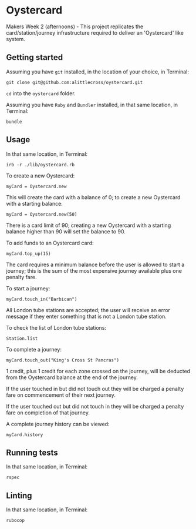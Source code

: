 # Oystercard

Makers Week 2 (afternoons) - This project replicates the card/station/journey infrastructure required to deliver an 'Oystercard' like system.

## Getting started

Assuming you have `git` installed, in the location of your choice, in Terminal:

`git clone git@github.com:alittlecross/oystercard.git`

`cd` into the `oystercard` folder.

Assuming you have `Ruby` and `Bundler` installed, in that same location, in Terminal:

`bundle`

## Usage

In that same location, in Terminal:

`irb -r ./lib/oystercard.rb`

To create a new Oystercard:

`myCard = Oystercard.new`

This will create the card with a balance of 0; to create a new Oystercard with a starting balance:

`myCard = Oystercard.new(50)`

There is a card limit of 90; creating a new Oystercard with a starting balance higher than 90 will set the balance to 90.

To add funds to an Oystercard card:

`myCard.top_up(15)`

The card requires a minimum balance before the user is allowed to start a journey; this is the sum of the most expensive journey available plus one penalty fare.

To start a journey:

`myCard.touch_in("Barbican")`

All London tube stations are accepted; the user will receive an error message if they enter something that is not a London tube station.

To check the list of London tube stations:

`Station.list`

To complete a journey:

`myCard.touch_out("King's Cross St Pancras")`

1 credit, plus 1 credit for each zone crossed on the journey, will be deducted from the Oystercard balance at the end of the journey.

If the user touched in but did not touch out they will be charged a penalty fare on commencement of their next journey.

If the user touched out but did not touch in they will be charged a penalty fare on completion of that journey.

A complete journey history can be viewed:

`myCard.history`

## Running tests

In that same location, in Terminal:

`rspec`

## Linting

In that same location, in Terminal:

`rubocop`
